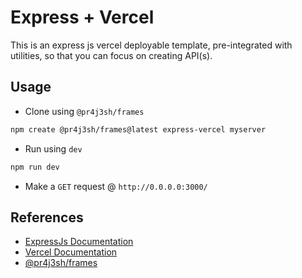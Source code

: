 # Express + Vercel

This is an express js vercel deployable template, pre-integrated with utilities, so that you can focus on creating API(s).

## Usage

- Clone using `@pr4j3sh/frames`

```bash
npm create @pr4j3sh/frames@latest express-vercel myserver
```

- Run using `dev`

```bash
npm run dev
```

- Make a `GET` request @ `http://0.0.0.0:3000/`

## References

- [ExpressJs Documentation](https://expressjs.com/en/starter/hello-world.html)
- [Vercel Documentation](https://vercel.com/guides/using-express-with-vercel)
- [@pr4j3sh/frames](https://github.com/pr4j3sh/frames)

